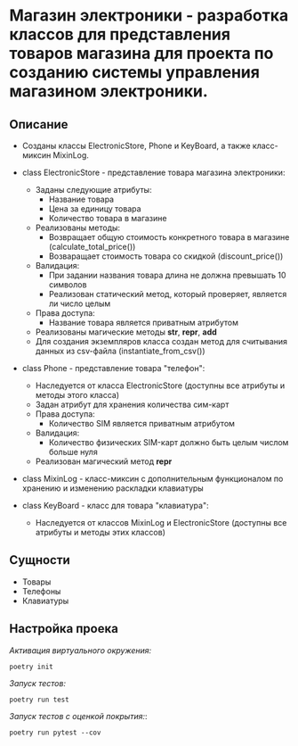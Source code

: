 # Магазин электроники - разработка классов для представления товаров магазина для проекта по созданию системы управления магазином электроники.

## Описание

* Созданы классы ElectronicStore, Phone и KeyBoard, а также класс-миксин MixinLog.
  
* class ElectronicStore - представление товара магазина электроники:
  * Заданы следующие атрибуты:
    * Название товара
    * Цена за единицу товара 
    * Количество товара в магазине
  * Реализованы методы:
    * Возвращает общую стоимость конкретного товара в магазине (calculate_total_price())
    * Возваращает стоимость товара со скидкой (discount_price())
  * Валидация:
    * При задании названия товара длина не должна превышать 10 символов
    * Реализован статический метод, который проверяет, является ли число целым
  * Права доступа:
    * Название товара является приватным атрибутом
  * Реализованы магические методы __str__, __repr__, __add__
  * Для создания экземпляров класса создан метод для считывания данных из csv-файла (instantiate_from_csv())
    
* class Phone - представление товара "телефон":
  * Наследуется от класса ElectronicStore (доступны все атрибуты и методы этого класса) 
  * Задан атрибут для хранения количества сим-карт
  * Права доступа:
    * Количество SIM является приватным атрибутом
  * Валидация:
    * Количество физических SIM-карт должно быть целым числом больше нуля
  * Реализован магический метод __repr__

* class MixinLog - класс-миксин с дополнительным функционалом по хранению и изменению раскладки клавиатуры
* class KeyBoard - класс для товара "клавиатура":
  * Наследуется от классов MixinLog и ElectronicStore (доступны все атрибуты и методы этих классов)  

## Сущности
* Товары
* Телефоны
* Клавиатуры
## Настройка проека
_Активация виртуального окружения:_
```
poetry init
```
_Запуск тестов:_
```
poetry run test
```
_Запуск тестов с оценкой покрытия:_:
```
poetry run pytest --cov
```
